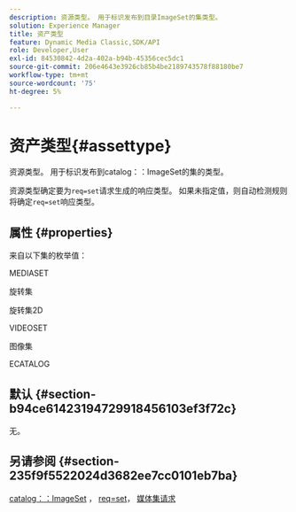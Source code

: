 ```yaml
---
description: 资源类型。 用于标识发布到目录ImageSet的集类型。
solution: Experience Manager
title: 资产类型
feature: Dynamic Media Classic,SDK/API
role: Developer,User
exl-id: 84530842-4d2a-402a-b94b-45356cec5dc1
source-git-commit: 206e4643e3926cb85b4be2189743578f88180be7
workflow-type: tm+mt
source-wordcount: '75'
ht-degree: 5%

---
```


# 资产类型{#assettype}

资源类型。 用于标识发布到catalog：：ImageSet的集的类型。

资源类型确定要为`req=set`请求生成的响应类型。 如果未指定值，则自动检测规则将确定`req=set`响应类型。

## 属性 {#properties}

来自以下集的枚举值：

MEDIASET

旋转集

旋转集2D

VIDEOSET

图像集

ECATALOG

## 默认 {#section-b94ce61423194729918456103ef3f72c}

无。

## 另请参阅 {#section-235f9f5522024d3682ee7cc0101eb7ba}

[catalog：：ImageSet](../../../../../../is-api/image-catalog/image-serving-api-ref/c-image-catalog-reference/c-image-svg-data-reference/c-image-data-reference/r-imageset-cat.md#reference-4764d347afd64afdaede9a74c7565256) ， [req=set](/help/aem-is-ir-api/is-api/http-ref/image-serving-api-ref/c-http-protocol-reference/c-command-reference/r-req/r-req.md)， [媒体集请求](/help/aem-is-ir-api/is-api/http-ref/image-serving-api-ref/c-http-protocol-reference/c-syntax-and-features/r-media-set-requests.md)
